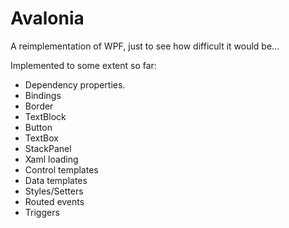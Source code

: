 Avalonia
========

A reimplementation of WPF, just to see how difficult it would be...

Implemented to some extent so far:

- Dependency properties.
- Bindings
- Border
- TextBlock
- Button
- TextBox
- StackPanel
- Xaml loading
- Control templates
- Data templates
- Styles/Setters
- Routed events
- Triggers
